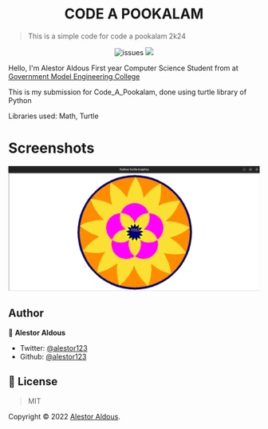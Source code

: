 <h1 align=center>CODE A POOKALAM</h1>

> This is a simple code for code a pookalam 2k24


<p align=center>
<img src="https://img.shields.io/github/license/alestor123/POOKALAM-2K24" alt=issues >
<a href="https://github.com/alestor123/POOKALAM-2K24/issues">
<img src="https://img.shields.io/github/issues-raw/alestor123/POOKALAM-2K24"></a>

</p>


Hello, I'm Alestor Aldous
First year Computer Science Student from at [Government Model Engineering College
](https://www.mec.ac.in/)

This is my submission for Code_A_Pookalam, done using turtle library of Python

Libraries used: Math, Turtle

# Screenshots    

![shot](./AlestorAldous_2024_ModelEngineeringCollege.png)





## Author

👤 **Alestor Aldous**

- Twitter: [@alestor123](https://twitter.com/alestor123)
- Github: [@alestor123](https://github.com/alestor123)


## 📝 License
> MIT

Copyright © 2022 [Alestor Aldous](https://github.com/alestor123).<br />
